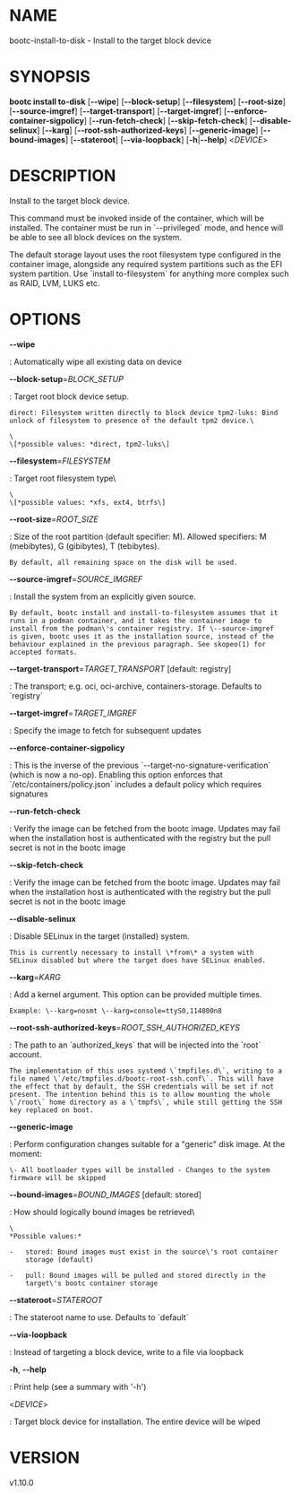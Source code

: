 # NAME

bootc-install-to-disk - Install to the target block device

# SYNOPSIS

**bootc install to-disk** \[**\--wipe**\] \[**\--block-setup**\]
\[**\--filesystem**\] \[**\--root-size**\] \[**\--source-imgref**\]
\[**\--target-transport**\] \[**\--target-imgref**\]
\[**\--enforce-container-sigpolicy**\] \[**\--run-fetch-check**\]
\[**\--skip-fetch-check**\] \[**\--disable-selinux**\] \[**\--karg**\]
\[**\--root-ssh-authorized-keys**\] \[**\--generic-image**\]
\[**\--bound-images**\] \[**\--stateroot**\] \[**\--via-loopback**\]
\[**-h**\|**\--help**\] \<*DEVICE*\>

# DESCRIPTION

Install to the target block device.

This command must be invoked inside of the container, which will be
installed. The container must be run in \`\--privileged\` mode, and
hence will be able to see all block devices on the system.

The default storage layout uses the root filesystem type configured in
the container image, alongside any required system partitions such as
the EFI system partition. Use \`install to-filesystem\` for anything
more complex such as RAID, LVM, LUKS etc.

# OPTIONS

**\--wipe**

:   Automatically wipe all existing data on device

**\--block-setup**=*BLOCK_SETUP*

:   Target root block device setup.

    direct: Filesystem written directly to block device tpm2-luks: Bind
    unlock of filesystem to presence of the default tpm2 device.\

    \
    \[*possible values: *direct, tpm2-luks\]

**\--filesystem**=*FILESYSTEM*

:   Target root filesystem type\

    \
    \[*possible values: *xfs, ext4, btrfs\]

**\--root-size**=*ROOT_SIZE*

:   Size of the root partition (default specifier: M). Allowed
    specifiers: M (mebibytes), G (gibibytes), T (tebibytes).

    By default, all remaining space on the disk will be used.

**\--source-imgref**=*SOURCE_IMGREF*

:   Install the system from an explicitly given source.

    By default, bootc install and install-to-filesystem assumes that it
    runs in a podman container, and it takes the container image to
    install from the podman\'s container registry. If \--source-imgref
    is given, bootc uses it as the installation source, instead of the
    behaviour explained in the previous paragraph. See skopeo(1) for
    accepted formats.

**\--target-transport**=*TARGET_TRANSPORT* \[default: registry\]

:   The transport; e.g. oci, oci-archive, containers-storage. Defaults
    to \`registry\`

**\--target-imgref**=*TARGET_IMGREF*

:   Specify the image to fetch for subsequent updates

**\--enforce-container-sigpolicy**

:   This is the inverse of the previous
    \`\--target-no-signature-verification\` (which is now a no-op).
    Enabling this option enforces that \`/etc/containers/policy.json\`
    includes a default policy which requires signatures

**\--run-fetch-check**

:   Verify the image can be fetched from the bootc image. Updates may
    fail when the installation host is authenticated with the registry
    but the pull secret is not in the bootc image

**\--skip-fetch-check**

:   Verify the image can be fetched from the bootc image. Updates may
    fail when the installation host is authenticated with the registry
    but the pull secret is not in the bootc image

**\--disable-selinux**

:   Disable SELinux in the target (installed) system.

    This is currently necessary to install \*from\* a system with
    SELinux disabled but where the target does have SELinux enabled.

**\--karg**=*KARG*

:   Add a kernel argument. This option can be provided multiple times.

    Example: \--karg=nosmt \--karg=console=ttyS0,114800n8

**\--root-ssh-authorized-keys**=*ROOT_SSH_AUTHORIZED_KEYS*

:   The path to an \`authorized_keys\` that will be injected into the
    \`root\` account.

    The implementation of this uses systemd \`tmpfiles.d\`, writing to a
    file named \`/etc/tmpfiles.d/bootc-root-ssh.conf\`. This will have
    the effect that by default, the SSH credentials will be set if not
    present. The intention behind this is to allow mounting the whole
    \`/root\` home directory as a \`tmpfs\`, while still getting the SSH
    key replaced on boot.

**\--generic-image**

:   Perform configuration changes suitable for a \"generic\" disk image.
    At the moment:

    \- All bootloader types will be installed - Changes to the system
    firmware will be skipped

**\--bound-images**=*BOUND_IMAGES* \[default: stored\]

:   How should logically bound images be retrieved\

    \
    *Possible values:*

    -   stored: Bound images must exist in the source\'s root container
        storage (default)

    -   pull: Bound images will be pulled and stored directly in the
        target\'s bootc container storage

**\--stateroot**=*STATEROOT*

:   The stateroot name to use. Defaults to \`default\`

**\--via-loopback**

:   Instead of targeting a block device, write to a file via loopback

**-h**, **\--help**

:   Print help (see a summary with \'-h\')

\<*DEVICE*\>

:   Target block device for installation. The entire device will be
    wiped

# VERSION

v1.10.0
